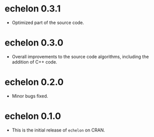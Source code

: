 # echelon 0.3.1

* Optimized part of the source code.

# echelon 0.3.0

* Overall improvements to the source code algorithms, including the addition of C++ code.

# echelon 0.2.0

* Minor bugs fixed.

# echelon 0.1.0

* This is the initial release of `echelon` on CRAN.

